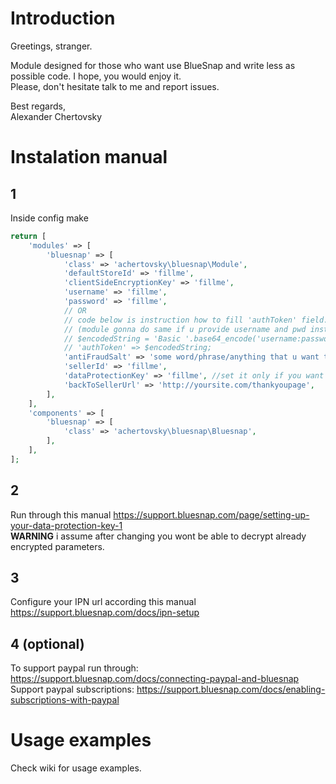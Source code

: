# Introduction

Greetings, stranger. 
  
Module designed for those who want use BlueSnap and write less as possible code. I hope, you would enjoy it.   
Please, don't hesitate talk to me and report issues.
  
Best regards,   
Alexander Chertovsky

# Instalation manual

## 1

Inside config make

```php
return [
    'modules' => [
        'bluesnap' => [
            'class' => 'achertovsky\bluesnap\Module',
            'defaultStoreId' => 'fillme',
            'clientSideEncryptionKey' => 'fillme',
            'username' => 'fillme',
            'password' => 'fillme',
            // OR
            // code below is instruction how to fill 'authToken' field. Refer https://developers.bluesnap.com/docs/authentication
            // (module gonna do same if u provide username and pwd instead)
            // $encodedString = 'Basic '.base64_encode('username:password');
            // 'authToken' => $encodedString;
            'antiFraudSalt' => 'some word/phrase/anything that u want to use. it gonna be used to generate anti-fraud token. make sure only u and trusted people know it :)',
            'sellerId' => 'fillme',
            'dataProtectionKey' => 'fillme', //set it only if you want to use "Require Notification Receipt". Otherwise it wont be used
            'backToSellerUrl' => 'http://yoursite.com/thankyoupage',
        ],
    ],
    'components' => [
        'bluesnap' => [
            'class' => 'achertovsky\bluesnap\Bluesnap',
        ],
    ],
];
```
## 2

Run through this manual https://support.bluesnap.com/page/setting-up-your-data-protection-key-1   
**WARNING** i assume after changing you wont be able to decrypt already encrypted parameters.

## 3 

Configure your IPN url according this manual https://support.bluesnap.com/docs/ipn-setup

## 4 (optional)

To support paypal run through: https://support.bluesnap.com/docs/connecting-paypal-and-bluesnap
Support paypal subscriptions: https://support.bluesnap.com/docs/enabling-subscriptions-with-paypal

# Usage examples

Check wiki for usage examples.
